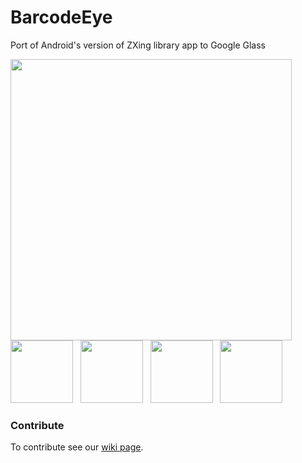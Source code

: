BarcodeEye
==========

Port of Android's version of ZXing library app to Google Glass


<img src="https://lh4.googleusercontent.com/tBnyh8576kG8UUn0B96C6cN2i1wmuQlp9AOtUNi5eLm0=w676-h380-p-no" width="450" /><br />
<img src="https://lh6.googleusercontent.com/AoI8u2g0Hxuma7JzqGnAGkBPviTFeBge9q8to3_mAisN=w676-h380-p-no" width="100" />
&nbsp;
<img src="https://lh5.googleusercontent.com/hfU-o9U1gpRphYHD5b49ojZQhXV_MyFTavBv7U3UImZL=w676-h380-p-no" width="100" />
&nbsp;
<img src="https://lh4.googleusercontent.com/ksQhlaO5mQHa4ZAQ1yc-1TslFFO6gEr0xDhdjwmgAWMn=w676-h380-p-no" width="100" />
&nbsp;
<img src="https://lh6.googleusercontent.com/RHpltP6GAa-nsMPt10Ybgu0xjxbU4whTWPR7AkOhAaPi=w736-h414-p-no" width="100" />

### Contribute
To contribute see our [wiki page](https://github.com/BarcodeEye/BarcodeEye/wiki/Contribute).
